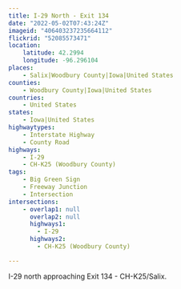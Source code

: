 ```yaml
---
title: I-29 North - Exit 134
date: "2022-05-02T07:43:24Z"
imageid: "406403237235664112"
flickrid: "52085573471"
location:
    latitude: 42.2994
    longitude: -96.296104
places:
    - Salix|Woodbury County|Iowa|United States
counties:
    - Woodbury County|Iowa|United States
countries:
    - United States
states:
    - Iowa|United States
highwaytypes:
    - Interstate Highway
    - County Road
highways:
    - I-29
    - CH-K25 (Woodbury County)
tags:
    - Big Green Sign
    - Freeway Junction
    - Intersection
intersections:
    - overlap1: null
      overlap2: null
      highways1:
        - I-29
      highways2:
        - CH-K25 (Woodbury County)

---
```

I-29 north approaching Exit 134 - CH-K25/Salix.